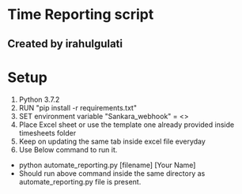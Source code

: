 # Time Reporting script
## Created by irahulgulati

# Setup
1. Python 3.7.2
2. RUN "pip install -r requirements.txt"
3. SET environment variable "Sankara_webhook" = <<your slack channel webhook>>
3. Place Excel sheet or use the template one already provided inside timesheets folder
4. Keep on updating the same tab inside excel file everyday
5. Use Below command to run it.
  - python automate_reporting.py [filename] [Your Name]
  - Should run above command inside the same directory as automate_reporting.py file is present.
